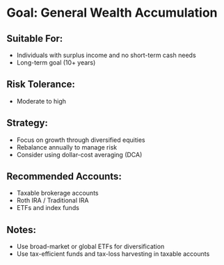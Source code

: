 # Goal: General Wealth Accumulation

## Suitable For:
- Individuals with surplus income and no short-term cash needs
- Long-term goal (10+ years)

## Risk Tolerance:
- Moderate to high

## Strategy:
- Focus on growth through diversified equities
- Rebalance annually to manage risk
- Consider using dollar-cost averaging (DCA)

## Recommended Accounts:
- Taxable brokerage accounts
- Roth IRA / Traditional IRA
- ETFs and index funds

## Notes:
- Use broad-market or global ETFs for diversification
- Use tax-efficient funds and tax-loss harvesting in taxable accounts
